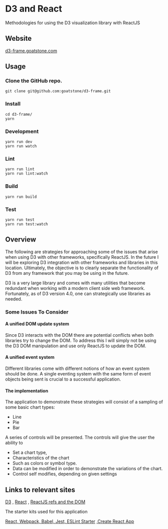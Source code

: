 # D3 and React

Methodologies for using the D3 visualization library with ReactJS

## Website
    
[d3-frame.goatstone.com](http://d3-frame.goatstone.com)
    
## Usage

### Clone the GitHub repo.

```    
git clone git@github.com:goatstone/d3-frame.git
```

### Install
```
cd d3-frame/
yarn
```
### Development

```    
yarn run dev
yarn run watch
```    

### Lint

```    
yarn run lint
yarn run lint:watch
```    

### Build

```    
yarn run build
```    

### Test
```    
yarn run test
yarn run test:watch
```    

## Overview

The following are strategies for approaching some of the issues that arise when using D3 with other frameworks, specifically ReactJS. In the future I will be exploring D3 integration with other frameworks and libraries in this location. Ultimately, the objective is to clearly separate the functionality of D3 from any framework that you may be using in the future. 

D3 is a very large library and comes with many utilities that become redundant when working with a modern client side web framework. Fortunately, as of D3 version 4.0, one can strategically use libraries as needed.

### Some Issues To Consider

#### A unified DOM update system

Since D3 interacts with the DOM there are potential conflicts when both libraries try to change the DOM. To address this I will simply not be using the D3 DOM manipulation and use only ReactJS to update the DOM. 

#### A unified event system

DIfferent libraries come with different notions of how an event system should be done. A single eventing system with the same form of event objects being sent is crucial to a successful application.

#### The implementation

The application to demonstrate these strategies will consist of a sampling of some basic chart types: 
 - Line 
 - Pie 
 - Bar 

A series of controls will be presented. The controls will give the user the ability to 

 - Set a chart type, 
 - Characteristics of the chart 
 - Such as colors or symbol type. 
 - Data can be modified in order to demonstrate the variations of the chart.
 - Control self modifies, depending on given settings

## Links to relevant sites

[D3](https://d3js.org/)
 , [React](https://reactjs.org/)
 , [ReactJS refs and the DOM](https://reactjs.org/docs/refs-and-the-dom.html)

The starter kits used for this application

[React, Webpack, Babel, Jest, ESLint Starter](https://github.com/oscarmorrison/react-webpack-starter)
 ,[Create React App](https://github.com/facebookincubator/create-react-app)



